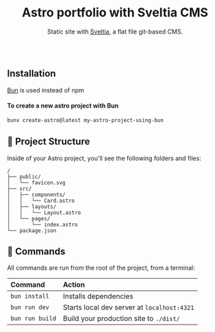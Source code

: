 <h1 align="center">Astro portfolio with Sveltia CMS</h1>

<p align="center">
  Static site with <a href="https://github.com/sveltia/sveltia-cms">Sveltia</a>, a flat file git-based CMS.

</p>

<br>

<br>

## Installation

<a href="https://docs.astro.build/en/recipes/bun/">Bun</a> is used instead of npm
#### To create a new astro project with Bun
```sh
bunx create-astro@latest my-astro-project-using-bun
```


## 🚀 Project Structure

Inside of your Astro project, you'll see the following folders and files:

```text
/
├── public/
│   └── favicon.svg
├── src/
│   ├── components/
│   │   └── Card.astro
│   ├── layouts/
│   │   └── Layout.astro
│   └── pages/
│       └── index.astro
└── package.json
```


## 🧞 Commands

All commands are run from the root of the project, from a terminal:

| Command                   | Action                                           |
| :------------------------ | :----------------------------------------------- |
| `bun install`             | Installs dependencies                            |
| `bun run dev`             | Starts local dev server at `localhost:4321`      |
| `bun run build`           | Build your production site to `./dist/`          |

